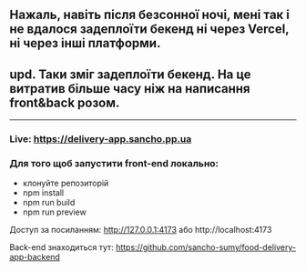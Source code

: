 ## Нажаль, навіть після безсонної ночі, мені так і не вдалося задеплоїти бекенд ні через Vercel, ні через інші платформи.

## upd. Таки зміг задеплоїти бекенд. На це витратив більше часу ніж на написання front&back розом. 

________________________________________________________________

### Live: https://delivery-app.sancho.pp.ua

### Для того щоб запустити front-end локально:

- клонуйте репозиторій
- npm install
- npm run build
- npm run preview


Доступ за посиланням: http://127.0.0.1:4173 або http://localhost:4173

Back-end знаходиться тут: https://github.com/sancho-sumy/food-delivery-app-backend
